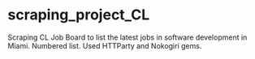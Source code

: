 # scraping_project_CL

Scraping CL Job Board to list the latest jobs in software development in Miami. Numbered list. Used HTTParty and Nokogiri gems.
